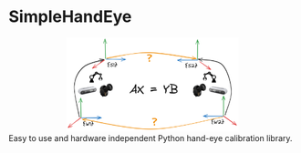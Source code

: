 # SimpleHandEye
<center>
<img src="doc/openfig.png" alt="image" width="60%" height="auto">
</center>
Easy to use and hardware independent Python hand-eye calibration library. 
